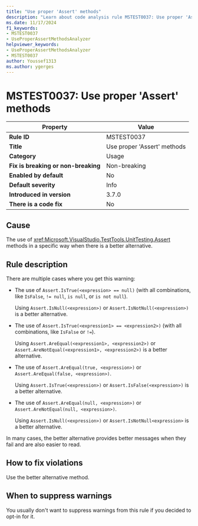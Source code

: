 ```yaml
---
title: "Use proper 'Assert' methods"
description: "Learn about code analysis rule MSTEST0037: Use proper 'Assert' methods."
ms.date: 11/17/2024
f1_keywords:
- MSTEST0037
- UseProperAssertMethodsAnalyzer
helpviewer_keywords:
- UseProperAssertMethodsAnalyzer
- MSTEST0037
author: Youssef1313
ms.author: ygerges
---
```

# MSTEST0037: Use proper 'Assert' methods

| Property                            | Value                                                                  |
|-------------------------------------|------------------------------------------------------------------------|
| **Rule ID**                         | MSTEST0037                                                             |
| **Title**                           | Use proper 'Assert' methods                                            |
| **Category**                        | Usage                                                                  |
| **Fix is breaking or non-breaking** | Non-breaking                                                           |
| **Enabled by default**              | No                                                                     |
| **Default severity**                | Info                                                                   |
| **Introduced in version**           | 3.7.0                                                                  |
| **There is a code fix**             | No                                                                     |

## Cause

The use of <xref:Microsoft.VisualStudio.TestTools.UnitTesting.Assert> methods in a specific way when there is a better alternative.

## Rule description

There are multiple cases where you get this warning:

- The use of `Assert.IsTrue(<expression> == null)` (with all combinations, like `IsFalse`, `!= null`, `is null`, or `is not null`).

    Using `Assert.IsNull(<expression>)` or `Assert.IsNotNull(<expression>)` is a better alternative.

- The use of `Assert.IsTrue(<expression1> == <expression2>)` (with all combinations, like `IsFalse` or `!=`).

    Using `Assert.AreEqual(<expression1>, <expression2>)` or `Assert.AreNotEqual(<expression1>, <expression2>)` is a better alternative.

- The use of `Assert.AreEqual(true, <expression>)` or `Assert.AreEqual(false, <expression>)`.

    Using `Assert.IsTrue(<expression>)` or `Assert.IsFalse(<expression>)` is a better alternative.

- The use of `Assert.AreEqual(null, <expression>)` or `Assert.AreNotEqual(null, <expression>)`.

    Using `Assert.IsNull(<expression>)` or `Assert.IsNotNull<expression>` is a better alternative.

In many cases, the better alternative provides better messages when they fail and are also easier to read.

## How to fix violations

Use the better alternative method.

## When to suppress warnings

You usually don't want to suppress warnings from this rule if you decided to opt-in for it.
